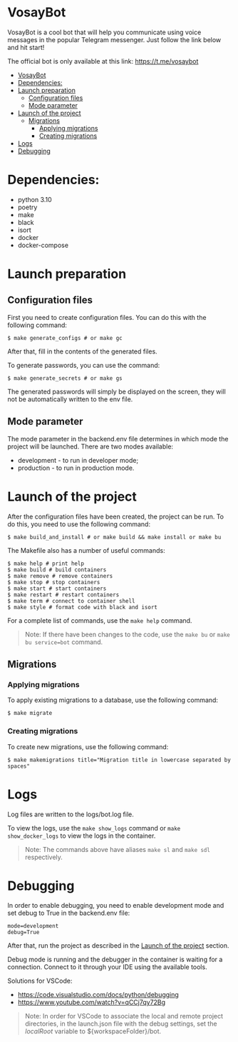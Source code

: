 # VosayBot

VosayBot is a cool bot that will help you communicate using voice messages in the popular Telegram messenger. Just follow the link below and hit start!

The official bot is only available at this link: https://t.me/vosaybot

- [VosayBot](#vosaybot)
- [Dependencies:](#dependencies)
- [Launch preparation](#launch-preparation)
  - [Configuration files](#configuration-files)
  - [Mode parameter](#mode-parameter)
- [Launch of the project](#launch-of-the-project)
  - [Migrations](#migrations)
    - [Applying migrations](#applying-migrations)
    - [Creating migrations](#creating-migrations)
- [Logs](#logs)
- [Debugging](#debugging)

# Dependencies:

* python 3.10
* poetry
* make
* black
* isort
* docker
* docker-compose

# Launch preparation

## Configuration files

First you need to create configuration files. You can do this with the following command:

```
$ make generate_configs # or make gc
```

After that, fill in the contents of the generated files.

To generate passwords, you can use the command:

```
$ make generate_secrets # or make gs
```

The generated passwords will simply be displayed on the screen, they will not be automatically written to the env file.

## Mode parameter

The mode parameter in the backend.env file determines in which mode the project will be launched. There are two modes available:

* development - to run in developer mode;
* production - to run in production mode.

# Launch of the project

After the configuration files have been created, the project can be run. To do this, you need to use the following command:

```
$ make build_and_install # or make build && make install or make bu
```

The Makefile also has a number of useful commands:

```
$ make help # print help
$ make build # build containers
$ make remove # remove containers
$ make stop # stop containers
$ make start # start containers
$ make restart # restart containers
$ make term # connect to container shell
$ make style # format code with black and isort
```

For a complete list of commands, use the `make help` command.

> Note: If there have been changes to the code, use the `make bu` or `make bu service=bot` command.

## Migrations

### Applying migrations

To apply existing migrations to a database, use the following command:

```
$ make migrate
```

### Creating migrations

To create new migrations, use the following command:

```
$ make makemigrations title="Migration title in lowercase separated by spaces"
```

# Logs

Log files are written to the logs/bot.log file.

To view the logs, use the `make show_logs` command or `make show_docker_logs` to view the logs in the container.

> Note: The commands above have aliases `make sl` and `make sdl` respectively.

# Debugging

In order to enable debugging, you need to enable development mode and set debug to True in the backend.env file:

```
mode=development
debug=True
```

After that, run the project as described in the [Launch of the project](#launch-of-the-project) section.

Debug mode is running and the debugger in the container is waiting for a connection. Connect to it through your IDE using the available tools.

Solutions for VSCode:

* https://code.visualstudio.com/docs/python/debugging
* https://www.youtube.com/watch?v=qCCj7qy72Bg

> Note: In order for VSCode to associate the local and remote project directories, in the launch.json file with the debug settings, set the *localRoot* variable to ${workspaceFolder}/bot.
